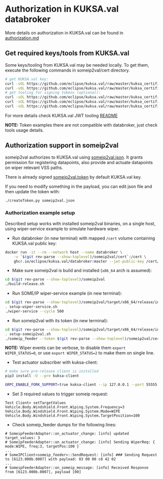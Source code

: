 # Authorization in KUKSA.val databroker

More details on authorization in KUKSA.val can be found in [authorization.md](https://github.com/eclipse/kuksa.val/blob/master/doc/KUKSA.val_data_broker/authorization.md)

## Get required keys/tools from KUKSA.val

Some keys/tooling from KUKSA.val may be needed locally.
To get them, execute the following commands in someip2val/cert directory.

```bash
# get KUKSA.val key:
curl -sOL https://github.com/eclipse/kuksa.val/raw/master/kuksa_certificates/jwt/jwt.key
curl -sOL https://github.com/eclipse/kuksa.val/raw/master/kuksa_certificates/jwt/jwt.key.pub
# get tooling for signing tokens (optional):
curl -sOL https://github.com/eclipse/kuksa.val/raw/master/kuksa_certificates/jwt/createToken.py
curl -sOL https://github.com/eclipse/kuksa.val/raw/master/kuksa_certificates/jwt/requirements.txt
curl -sOL https://github.com/eclipse/kuksa.val/raw/master/kuksa_certificates/jwt/recreateJWTkeyPair.sh
```

For more details check KUKSA.val JWT tooling [README](https://github.com/eclipse/kuksa.val/blob/master/kuksa_certificates/README.md#java-web-tokens-jwt)

**NOTE:** Token examples there are not compatible with databroker, just check tools usage details.

## Authorization support in someip2val

someip2val authorizes to KUKSA.val using [someip2val.json](./someip2val.json).
It grants permission for registering datapoints, also provide and actuate datapoints on wiper relevant VSS paths.

There is already signed [someip2val.token](./someip2val.token) by default KUKSA.val key.

If you need to modify something in the payload, you can edit json file and then update the token with:

```bash
./createToken.py someip2val.json
```

### Authorization example setup

Described setup works with installed someip2val binaries, on a single host, using wiper-service example to simulate hardware wiper.

- Run databroker (in new terminal) with mapped `/cert` volume containing KUKSA.val public key:

```bash
docker run -it --rm --network host --name databroker \
    -v `$(git rev-parse --show-toplevel)/someip2val/cert`:/cert \
    ghcr.io/eclipse/kuksa.val/databroker:master --jwt-public-key /cert/jwt.key.pub
```

- Make sure someip2val is build and installed (`x86_64` arch is assumed):

```bash
cd $(git rev-parse --show-toplevel)/someip2val
./build-release.sh
```

- Run SOME/IP wiper-service example (in new terminal):

```bash
cd $(git rev-parse --show-toplevel)/someip2val/target/x86_64/release/install/bin
. setup-wiper-service.sh
./wiper-service --cycle 500
```

- Run someip2val with its token (in new terminal):

```bash
cd $(git rev-parse --show-toplevel)/someip2val/target/x86_64/release/install/bin
. setup-someip2val.sh
./someip_feeder --token $(git rev-parse --show-toplevel)/someip2val/cert/someip2val.token
```

**NOTE:** Wiper events can be verbose, to disable them `export WIPER_STATUS=0`, or use `export WIPER_STATUS=2` to make them on single line.

- Test actuator subscriber with kuksa-client:

```bash
# make sure pre-release client is installed
pip3 install -U --pre kuksa-client

GRPC_ENABLE_FORK_SUPPORT=true kuksa-client --ip 127.0.0.1 --port 55555 --protocol grpc --insecure --token_or_tokenfile $(git rev-parse --show-toplevel)/someip2val/cert/someip2val.token
```

- Set 3 required values to trigger someip request:

```text
Test Client> setTargetValues Vehicle.Body.Windshield.Front.Wiping.System.Frequency=3 Vehicle.Body.Windshield.Front.Wiping.System.Mode=WIPE Vehicle.Body.Windshield.Front.Wiping.System.TargetPosition=100
```

- Check someip_feeder dumps for the following lines:

```text
# SomeipFeederAdapter::on_actuator_change: [info] updated target_values: 3
# SomeipFeederAdapter::on_actuator_change: [info] Sending WiperReq: { mode:WIPE, freq:3, targetPos:100 }
...
# SomeIPClient<someip_feeder>::SendRequest: [info] ### Sending Request to [6123.000b.0007] with payload: 03 00 00 c8 42 02
...
# SomeipFeederAdapter::on_someip_message: [info] Received Response from [6123.000b.0007], payload [00]

```
